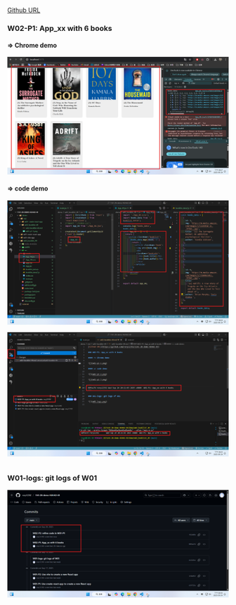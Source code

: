 [Github URL](https://github.com/rory12392/1141-2N-demo-HUHAO-49)

### W02-P1: App_xx with 6 books

#### => Chrome demo

![](w02-p1-1.png)

#### => code demo

![](w02-p1-2.png)

![](w02-p1-3.png)

```

```

### W01-logs: git logs of W01

![](w02-logs.png)
